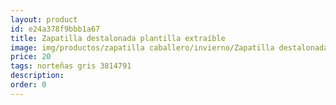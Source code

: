 ```yaml
---
layout: product
id: e24a378f9bbb1a67
title: Zapatilla destalonada plantilla extraíble
image: img/productos/zapatilla caballero/invierno/Zapatilla destalonada plantilla extraíble=20=norteñas gris 3814791.webp
price: 20
tags: norteñas gris 3814791
description: 
order: 0
---
```

